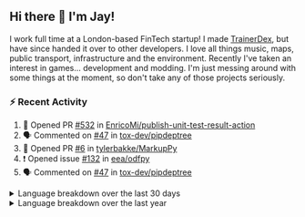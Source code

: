 ## Hi there 👋 I'm Jay!
I work full time at a London-based FinTech startup! I made [TrainerDex](https://www.github.com/TrainerDex), but have since handed it over to other developers. I love all things music, maps, public transport, infrastructure and the environment. Recently I've taken an interest in games... development and modding. I'm just messing around with some things at the moment, so don't take any of those projects seriously.

### :zap: Recent Activity

<!--START_SECTION:activity-->
1. 💪 Opened PR [#532](https://github.com/EnricoMi/publish-unit-test-result-action/pull/532) in [EnricoMi/publish-unit-test-result-action](https://github.com/EnricoMi/publish-unit-test-result-action)
2. 🗣 Commented on [#47](https://github.com/tox-dev/pipdeptree/issues/47#issuecomment-1800372682) in [tox-dev/pipdeptree](https://github.com/tox-dev/pipdeptree)
3. 💪 Opened PR [#6](https://github.com/tylerbakke/MarkupPy/pull/6) in [tylerbakke/MarkupPy](https://github.com/tylerbakke/MarkupPy)
4. ❗ Opened issue [#132](https://github.com/eea/odfpy/issues/132) in [eea/odfpy](https://github.com/eea/odfpy)
5. 🗣 Commented on [#47](https://github.com/tox-dev/pipdeptree/issues/47#issuecomment-1798568891) in [tox-dev/pipdeptree](https://github.com/tox-dev/pipdeptree)
<!--END_SECTION:activity-->

<details>
  <summary>Language breakdown over the last 30 days</summary>
  
  [<img src="https://wakatime.com/share/@TurnrDev/4142a9ac-7325-4d2f-a2bb-ec199b5c798c.svg" alt="A graph showing a rundown of my languages used in the past 30 days. Unforunately, I am unable to autogen alt headers for this at the moment."/>](https://wakatime.com/@TurnrDev)
</details>

<details>
  <summary>Language breakdown over the last year</summary>
  
  [<img src="https://github-readme-stats.vercel.app/api/wakatime?username=TurnrDev&layout=compact" alt="A graph showing a rundown of my languages used in the past year. Unforunately, I am unable to autogen alt headers for this at the moment." />](https://wakatime.com/@TurnrDev)
</details>

